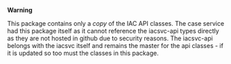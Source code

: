 **Warning**

This package contains only a *copy* of the IAC API classes.
The case service had this package itself as it cannot reference the iacsvc-api types directly as they are not hosted in github due to security reasons.
The iacsvc-api belongs with the iacsvc itself and remains the master for the api classes - if it is updated so too must the classes in this package.